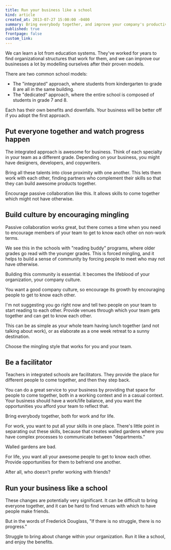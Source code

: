 ```yaml
---
title: Run your business like a school
kind: article
created_at: 2013-07-27 15:00:00 -0400
summary: Bring everybody together, and improve your company's productivity and culture.
published: true
frontpage: false
custom_link: 
---
```


We can learn a lot from education systems. They've worked for years to find organizational structures that work for them, and we can improve our businesses a lot by modelling ourselves after their proven models.

There are two common school models:

- The "integrated" approach, where students from kindergarten to grade 8 are all in the same building.
- The "dedicated" approach, where the entire school is composed of students in grade 7 and 8.

Each has their own benefits and downfalls. Your business will be better off if you adopt the first approach.

## Put everyone together and watch progress happen

The integrated approach is awesome for business. Think of each specialty in your team as a different grade. Depending on your business, you might have designers, developers, and copywriters.

Bring all these talents into close proximity with one another. This lets them work with each other, finding partners who complement their skills so that they can build awesome products together.

Encourage passive collaboration like this. It allows skills to come together which might not have otherwise.

## Build culture by encouraging mingling

Passive collaboration works great, but there comes a time when you need to encourage members of your team to get to know each other on non-work terms.

We see this in the schools with "reading buddy" programs, where older grades go read with the younger grades. This is forced mingling, and it helps to build a sense of community by forcing people to meet who may not have otherwise. 

Building this community is essential. It becomes the lifeblood of your organization, your company culture.

You want a good company culture, so encourage its growth by encouraging people to get to know each other.

I'm not suggesting you go right now and tell two people on your team to start reading to each other. Provide venues through which your team gets together and can get to know each other.

This can be as simple as your whole team having lunch together (and not talking about work), or as elaborate as a one week retreat to a sunny destination.

Choose the mingling style that works for you and your team.

## Be a facilitator

Teachers in integrated schools are facilitators. They provide the place for different people to come together, and then they step back.

You can do a great service to your business by providing that space for people to come together, both in a working context and in a casual context. Your business should have a work/life balance, and you want the opportunities you afford your team to reflect that.

Bring everybody together, both for work and for life.

For work, you want to put all your skills in one place. There's little point in separating out these skills, because that creates walled gardens where you have complex processes to communicate between "departments."

Walled gardens are bad.

For life, you want all your awesome people to get to know each other. Provide opportunities for them to befriend one another.

After all, who doesn't prefer working with friends?

## Run your business like a school

These changes are potentially very significant. It can be difficult to bring everyone together, and it can be hard to find venues with which to have people make friends.

But in the words of Frederick Douglass, "If there is no struggle, there is no progress."

Struggle to bring about change within your organization. Run it like a school, and enjoy the benefits.